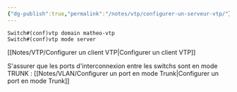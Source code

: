 ```yaml
---
{"dg-publish":true,"permalink":"/notes/vtp/configurer-un-serveur-vtp/"}
---
```


```
Switch#(conf)vtp domain matheo-vtp
Switch#(conf)vtp mode server
```
[[Notes/VTP/Configurer un client VTP\|Configurer un client VTP]]

S'assurer que les ports d'interconnexion entre les switchs sont en mode TRUNK :
[[Notes/VLAN/Configurer un port en mode Trunk\|Configurer un port en mode Trunk]]
